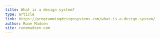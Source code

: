 ```yaml
---
title: What is a design system?
type: article
link: https://programmingdesignsystems.com/what-is-a-design-system/
author: Rune Madsen
site: runemadsen.com
---
```

